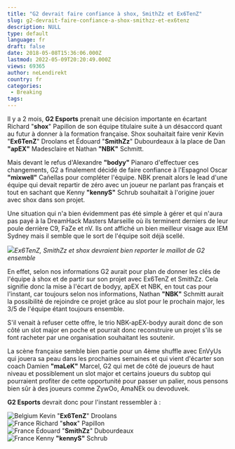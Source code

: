 ```yaml
---
title: "G2 devrait faire confiance à shox, SmithZz et Ex6TenZ"
slug: g2-devrait-faire-confiance-a-shox-smithzz-et-ex6tenz
description: NULL
type: default
language: fr
draft: false
date: 2018-05-08T15:36:06.000Z
lastmod: 2022-05-09T20:20:49.000Z
views: 69365
author: neLendirekt
country: fr
categories:
 - Breaking
tags:
---
```

Il y a 2 mois, **G2 Esports** prenait une décision importante en écartant Richard "**shox**" Papillon de son équipe titulaire suite à un désaccord quant au futur à donner à la formation française. Shox souhaitait faire venir Kevin "**Ex6TenZ**" Droolans et Édouard "**SmithZz**" Dubourdeaux à la place de Dan **"apEX"** Madesclaire et Nathan **"NBK"** Schmitt.

Mais devant le refus d'Alexandre **"bodyy"** Pianaro d'effectuer ces changements, G2 a finalement décidé de faire confiance à l'Espagnol Oscar **"mixwell"** Cañellas pour compléter l'équipe. NBK prenait alors le lead d'une équipe qui devait repartir de zéro avec un joueur ne parlant pas français et tout en sachant que Kenny **"kennyS"** Schrub souhaitait à l'origine jouer avec shox dans son projet.

Une situation qui n'a bien évidemment pas été simple à gérer et qui n'aura pas payé à la DreamHack Masters Marseille où ils terminent derniers de leur poule derrière C9, FaZe et nV. Ils ont affiché un bien meilleur visage aux IEM Sydney mais il semble que le sort de l'équipe soit déjà scellé.

![](https://flickshot-ue.s3.eu-west-2.amazonaws.com/flickshot/article/5ac2d6b527523/images/4AdXakY4bbMi9iVLkqiRaXIpRxVYLBsEy9Ng6FGS.jpeg)_Ex6TenZ, SmithZz et shox devraient bien reporter le maillot de G2 ensemble_

En effet, selon nos informations G2 aurait pour plan de donner les clés de l'équipe à shox et de partir sur son projet avec Ex6TenZ et SmithZz. Cela signifie donc la mise à l'écart de bodyy, apEX et NBK, en tout cas pour l'instant, car toujours selon nos informations, Nathan **"NBK"** Schmitt aurait la possibilité de rejoindre ce projet grâce au slot pour le prochain major, les 3/5 de l'équipe étant toujours ensemble.

S'il venait à refuser cette offre, le trio NBK-apEX-bodyy aurait donc de son côté un slot major en poche et pourrait donc reconstruire un projet s'ils se font racheter par une organisation souhaitant les soutenir.

La scène française semble bien partie pour un 4ème shuffle avec EnVyUs qui jouera sa peau dans les prochaines semaines et qui vient d'écarter son coach Damien **"maLeK"** Marcel, G2 qui met de côté de joueurs de haut niveau et possiblement un slot major et certains joueurs du subtop qui pourraient profiter de cette opportunité pour passer un palier, nous pensons bien sûr à des joueurs comme ZywOo, AmaNEk ou devoduvek.

**G2 Esports** devrait donc pour l'instant ressembler à :

![Belgium](/images/countries/be.svg)⁠ ⁠Kevin "**Ex6TenZ**" Droolans  
![France](/images/countries/fr.svg)⁠ Richard "**shox**" Papillon  
![France](/images/countries/fr.svg)⁠ Édouard "**SmithZz**" Dubourdeaux  
![France](/images/countries/fr.svg)⁠ Kenny **"kennyS"** Schrub
